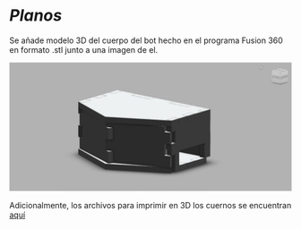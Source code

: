 ﻿# *Planos* #

Se añade modelo 3D del cuerpo del bot hecho en el programa Fusion 360 en formato .stl junto a una imagen de el.

![Cuerpo_torero](/multimedia/Cuerpo_torero.jpeg)

Adicionalmente, los archivos para imprimir en 3D los cuernos se encuentran [aquí](https://www.thingiverse.com/thing:32887)